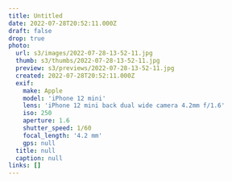 ```yaml
---
title: Untitled
date: 2022-07-28T20:52:11.000Z
draft: false
drop: true
photo:
  url: s3/images/2022-07-28-13-52-11.jpg
  thumb: s3/thumbs/2022-07-28-13-52-11.jpg
  preview: s3/previews/2022-07-28-13-52-11.jpg
  created: 2022-07-28T20:52:11.000Z
  exif:
    make: Apple
    model: 'iPhone 12 mini'
    lens: 'iPhone 12 mini back dual wide camera 4.2mm f/1.6'
    iso: 250
    aperture: 1.6
    shutter_speed: 1/60
    focal_length: '4.2 mm'
    gps: null
  title: null
  caption: null
links: []
---
```

